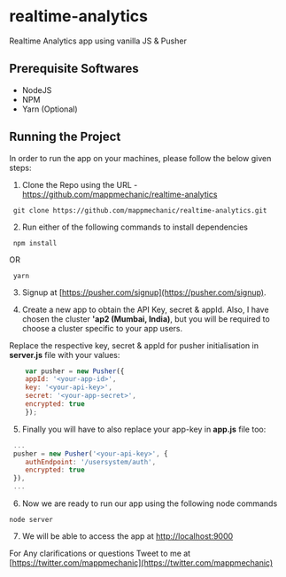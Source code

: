 # realtime-analytics
Realtime Analytics app using vanilla JS &amp; Pusher

## Prerequisite Softwares
- NodeJS
- NPM
- Yarn (Optional)

## Running the Project
In order to run the app on your machines, please follow the below given steps:

1. Clone the Repo using the URL - https://github.com/mappmechanic/realtime-analytics

```
 git clone https://github.com/mappmechanic/realtime-analytics.git
```

2. Run either of the following commands to install dependencies

```
 npm install
```

OR 

```
 yarn
```

3. Signup at [https://pusher.com/signup](https://pusher.com/signup).

4. Create a new app to obtain the API Key, secret & appId. Also, I have chosen the cluster **'ap2 (Mumbai, India)**, but you will be required to choose a cluster specific to your app users.

Replace the respective key, secret & appId for pusher initialisation in **server.js** file with your values:

```javascript
    var pusher = new Pusher({
    appId: '<your-app-id>',
    key: '<your-api-key>',
    secret: '<your-app-secret>',
    encrypted: true
    });
```

5. Finally you will have to also replace your app-key in **app.js** file too:

```javascript
 ...
 pusher = new Pusher('<your-api-key>', {
    authEndpoint: '/usersystem/auth',
    encrypted: true
 }),
 ...
```

6. Now we are ready to run our app using the following node commands

```
node server
```

7. We will be able to access the app at [http://localhost:9000](http://localhost:9000)

For Any clarifications or questions Tweet to me at 
[https://twitter.com/mappmechanic](https://twitter.com/mappmechanic)

